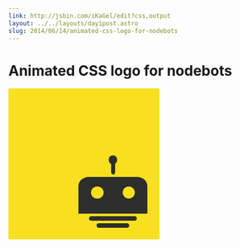 ```yaml
---
link: http://jsbin.com/iKaGel/edit?css,output
layout: ../../layouts/day1post.astro
slug: 2014/06/14/animated-css-logo-for-nodebots
---
```


# Animated CSS logo for nodebots

<style>
.nodebot{
  margin:0;
  z-index:2;
  opacity: 1;
  width:300px;
  height:300px;
  background-color: #F8E01E;
  position:relative;
}
.nodebot .icon{
  position:absolute;
  bottom:8%;
  right:8%;
  width:45.6%;
  height:50%;
}
.nodebot .icon * {
  background: #2e2e2c;
}
.nodebot .icon .bobble{
  width:12.5%;
  height:12%;
  border-radius: 100%;    
  margin:5% auto -3.8%;
}
.nodebot .antenna{
  width:6%;
  margin:0 auto 4%;
  height:16.5%;
  border-bottom-left-radius: 80% 30%;
  border-bottom-right-radius: 80% 30%;
}
.nodebot .head{
  width: 100%;
  height: 48.5%;
  border-top-left-radius: 15% 25%;
  border-top-right-radius: 15% 25%;
  position:relative;
}
.nodebot .head .eye{
  width:18%;
  height:33.5%;
  margin:0 18.2%;
  border-radius: 100%;
  background-color: #F8E01E;  
  display: inline-block;
  position:absolute;
  top:26%;
  left: 0px;
  -webkit-animation: blink 5s 2s infinite;
          animation: blink 5s 2s infinite
}
.nodebot .eye.right{
  left: auto;
  right:0;
}
.nodebot .head .eye.blink {
  height: 6%;
  top:36%;
  border-radius: 0;
  background-color: #000;  
}
.nodebot .neck{
  border-radius: 20px;    
  width: 69%;
  height: 6%;
  margin: 3.6% auto 0;
}
.nodebot .neck:last-child{
  width: 48%;
}

@-webkit-keyframes blink {
  0%, 4%, 8%, 100%{
    height:33.5%;
    border-radius: 100%;
    background-color: #F8E01E;  
    top:26%;
  }
  2%, 6% {
    height: 6%;
    top:36%;
    border-radius: 0;
    background-color: #000;
  }
}

@keyframes blink {
  0%, 4%, 8%, 100%{
    height:33.5%;
    border-radius: 100%;
    background-color: #F8E01E;  
    top:26%;
  }
  2%, 6% {
    height: 6%;
    top:36%;
    border-radius: 0;
    background-color: #000;
  }
}
</style>
<div class="nodebot">
  <div class="icon">
    <div class="bobble"></div>
    <div class="antenna"></div>
    <div class="head">
      <div class="eye left"></div>
      <div class="eye right"></div>
    </div>
    <div class="neck"></div>
    <div class="neck"></div>
  </div>
</div>